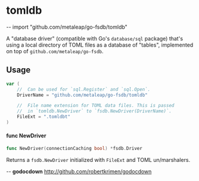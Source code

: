 # tomldb
--
    import "github.com/metaleap/go-fsdb/tomldb"

A "database driver" (compatible with Go's `database/sql` package) that's using a
local directory of TOML files as a database of "tables", implemented on top of
`github.com/metaleap/go-fsdb`.

## Usage

```go
var (
	//	Can be used for `sql.Register` and `sql.Open`.
	DriverName = "github.com/metaleap/go-fsdb/tomldb"

	//	File name extension for TOML data files. This is passed
	//	in `tomldb.NewDriver` to `fsdb.NewDriver(DriverName)`.
	FileExt = ".tomldbt"
)
```

#### func  NewDriver

```go
func NewDriver(connectionCaching bool) *fsdb.Driver
```
Returns a `fsdb.NewDriver` initialized with `FileExt` and TOML un/marshalers.

--
**godocdown** http://github.com/robertkrimen/godocdown
